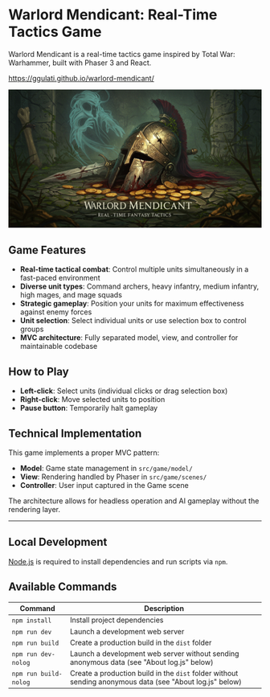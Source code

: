 # Warlord Mendicant: Real-Time Tactics Game

Warlord Mendicant is a real-time tactics game inspired by Total War: Warhammer, built with Phaser 3 and React.

https://ggulati.github.io/warlord-mendicant/

![Warlord Mendicant Logo](public/assets/logo.jpg)


## Game Features

- **Real-time tactical combat**: Control multiple units simultaneously in a fast-paced environment
- **Diverse unit types**: Command archers, heavy infantry, medium infantry, high mages, and mage squads
- **Strategic gameplay**: Position your units for maximum effectiveness against enemy forces
- **Unit selection**: Select individual units or use selection box to control groups
- **MVC architecture**: Fully separated model, view, and controller for maintainable codebase

## How to Play

- **Left-click**: Select units (individual clicks or drag selection box)
- **Right-click**: Move selected units to position
- **Pause button**: Temporarily halt gameplay

## Technical Implementation

This game implements a proper MVC pattern:
- **Model**: Game state management in `src/game/model/`
- **View**: Rendering handled by Phaser in `src/game/scenes/`
- **Controller**: User input captured in the Game scene

The architecture allows for headless operation and AI gameplay without the rendering layer.

---

## Local Development

[Node.js](https://nodejs.org) is required to install dependencies and run scripts via `npm`.

## Available Commands

| Command | Description |
|---------|-------------|
| `npm install` | Install project dependencies |
| `npm run dev` | Launch a development web server |
| `npm run build` | Create a production build in the `dist` folder |
| `npm run dev-nolog` | Launch a development web server without sending anonymous data (see "About log.js" below) |
| `npm run build-nolog` | Create a production build in the `dist` folder without sending anonymous data (see "About log.js" below) |
